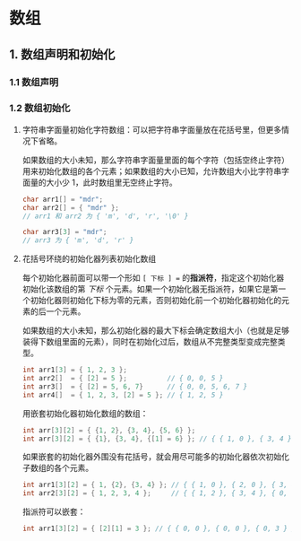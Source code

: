 # 数组

## 1. 数组声明和初始化

### 1.1 数组声明

### 1.2 数组初始化

1. 字符串字面量初始化字符数组：可以把字符串字面量放在花括号里，但更多情况下省略。

   如果数组的大小未知，那么字符串字面量里面的每个字符（包括空终止字符）用来初始化数组的各个元素；如果数组的大小已知，允许数组大小比字符串字面量的大小少 1，此时数组里无空终止字符。

   ```c
   char arr1[] = "mdr";
   char arr2[] = { "mdr" };
   // arr1 和 arr2 为 { 'm', 'd', 'r', '\0' }

   char arr3[3] = "mdr";
   // arr3 为 { 'm', 'd', 'r' }
   ```

2. 花括号环绕的初始化器列表初始化数组

   每个初始化器前面可以带一个形如 `[ 下标 ] =` 的**指派符**，指定这个初始化器初始化该数组的第 _下标_ 个元素。如果一个初始化器无指派符，如果它是第一个初始化器则初始化下标为零的元素，否则初始化前一个初始化器初始化的元素的后一个元素。

   如果数组的大小未知，那么初始化器的最大下标会确定数组大小（也就是足够装得下数组里面的元素），同时在初始化过后，数组从不完整类型变成完整类型。

   ```c
   int arr1[3] = { 1, 2, 3 };
   int arr2[]  = { [2] = 5 };          // { 0, 0, 5 }
   int arr3[]  = { [2] = 5, 6, 7}      // { 0, 0, 5, 6, 7 }
   int arr4[]  = { 1, 2, 3, [2] = 5 }; // { 1, 2, 5 }
   ```

   用嵌套初始化器初始化数组的数组：

   ```c
   int arr[3][2] = { {1, 2}, {3, 4}, {5, 6} };
   int arr[3][2] = { {1}, {3, 4}, {[1] = 6} }; // { { 1, 0 }, { 3, 4 }, { 0, 6 } }
   ```

   如果嵌套的初始化器外围没有花括号，就会用尽可能多的初始化器依次初始化子数组的各个元素。

   ```c
   int arr1[3][2] = { 1, {2}, {3, 4} }; // { { 1, 0 }, { 2, 0 }, { 3, 4 } }
   int arr2[3][2] = { 1, 2, 3, 4 };     // { { 1, 2 }, { 3, 4 }, { 0, 0 } }
   ```

   指派符可以嵌套：

   ```c
   int arr1[3][2] = { [2][1] = 3 }; // { { 0, 0 }, { 0, 0 }, { 0, 3 } }
   ```
